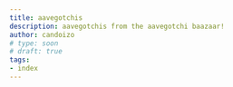 ```yaml
---
title: aavegotchis
description: aavegotchis from the aavegotchi baazaar!
author: candoizo
# type: soon
# draft: true
tags:
- index
---
```

